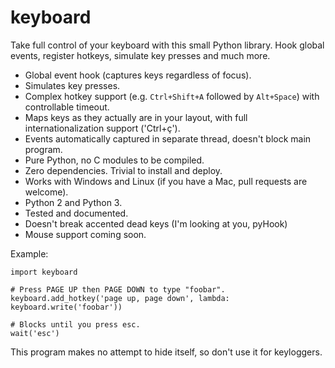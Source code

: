 keyboard
========

Take full control of your keyboard with this small Python library. Hook global events, register hotkeys, simulate key presses and much more.

- Global event hook (captures keys regardless of focus).
- Simulates key presses.
- Complex hotkey support (e.g. `Ctrl+Shift+A` followed by `Alt+Space`) with controllable timeout.
- Maps keys as they actually are in your layout, with full internationalization support ('Ctrl+ç').
- Events automatically captured in separate thread, doesn't block main program.
- Pure Python, no C modules to be compiled.
- Zero dependencies. Trivial to install and deploy.
- Works with Windows and Linux (if you have a Mac, pull requests are welcome).
- Python 2 and Python 3.
- Tested and documented.
- Doesn't break accented dead keys (I'm looking at you, pyHook)
- Mouse support coming soon.

Example:

```
import keyboard

# Press PAGE UP then PAGE DOWN to type "foobar".
keyboard.add_hotkey('page up, page down', lambda: keyboard.write('foobar'))

# Blocks until you press esc.
wait('esc')
```

This program makes no attempt to hide itself, so don't use it for keyloggers.